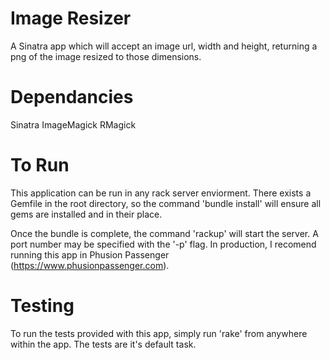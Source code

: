 Image Resizer
=============

A Sinatra app which will accept an image url, width and height, returning a png of the image resized to those dimensions.

Dependancies
=============

Sinatra
ImageMagick
RMagick

To Run
=============

This application can be run in any rack server enviorment. 
There exists a Gemfile in the root directory, so the command 'bundle install' will ensure all gems are installed and in their place.

Once the bundle is complete, the command 'rackup' will start the server. A port number may be specified with the '-p' flag.
In production, I recomend running this app in Phusion Passenger (https://www.phusionpassenger.com).

Testing
==============

To run the tests provided with this app, simply run 'rake' from anywhere within the app. The tests are it's default task.
